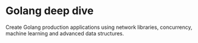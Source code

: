 # Golang deep dive
Create Golang production applications using network libraries, concurrency, machine learning and advanced data structures.
